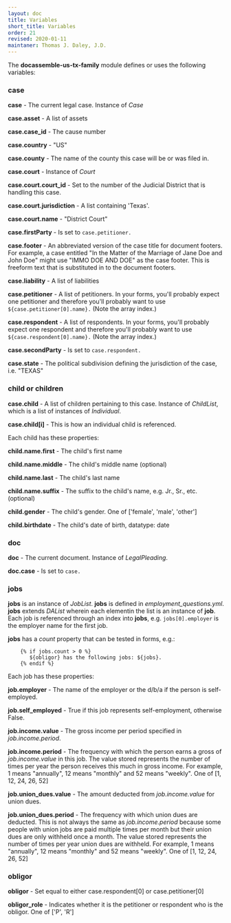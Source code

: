 ```yaml
---
layout: doc
title: Variables
short_title: Variables
order: 21
revised: 2020-01-11
maintaner: Thomas J. Daley, J.D.
---
```


The **docassemble-us-tx-family** module defines or uses the following variables:

### case

**case** - The current legal case. Instance of *Case*

**case.asset** - A list of assets

**case.case_id** - The cause number

**case.country** - "US"

**case.county** - The name of the county this case will be or was filed in.

**case.court** - Instance of *Court*

**case.court.court_id** - Set to the number of the Judicial District that is handling this case.

**case.court.jurisdiction** - A list containing 'Texas'.

**case.court.name** - "District Court"

**case.firstParty** - Is set to ```case.petitioner.```

**case.footer** - An abbreviated version of the case title for document footers. For example, a case entitled "In the Matter of the Marriage of Jane Doe and John Doe" might use "IMMO DOE AND DOE" as the case footer. This is freeform text that is substituted in to the document footers.

**case.liability** - A list of liabilities

**case.petitioner** - A list of petitioners. In your forms, you'll probably expect one petitioner and therefore you'll probably want to use ```${case.petitioner[0].name}.``` (Note the array index.)

**case.respondent** - A list of respondents. In your forms, you'll probably expect one respondent and therefore you'll probably want to use ```${case.respondent[0].name}.``` (Note the array index.)

**case.secondParty** - Is set to ```case.respondent.```

**case.state** - The political subdivision defining the jurisdiction of the case, i.e. "TEXAS"

### child or children

**case.child** - A list of children pertaining to this case. Instance of *ChildList*, which is a list of instances of *Individual*.

**case.child[i]** - This is how an individual child is referenced.

Each child has these properties:

**child.name.first** - The child's first name

**child.name.middle** - The child's middle name (optional)

**child.name.last** - The child's last name

**child.name.suffix** - The suffix to the child's name, e.g. Jr., Sr., etc. (optional)

**child.gender** - The child's gender. One of ['female', 'male', 'other']

**child.birthdate** - The child's date of birth, datatype: date

### doc

**doc** - The current document. Instance of *LegalPleading*.

**doc.case** - Is set to ```case.```

### jobs

**jobs** is an instance of *JobList*. **jobs** is defined in *employment_questions.yml*. **jobs** extends *DAList* wherein each elementin the list is an instance of **job**. Each job is referenced through an index into **jobs**, e.g. ```jobs[0].employer``` is the employer name for the first job.

**jobs** has a *count* property that can be tested in forms, e.g.:

```
    {% if jobs.count > 0 %}
       ${obligor} has the following jobs: ${jobs}.
    {% endif %}
```

Each job has these properties:

**job.employer** - The name of the employer or the d/b/a if the person is self-employed.

**job.self_employed** - True if this job represents self-employment, otherwise False.

**job.income.value** - The gross income per period specified in *job.income.period*.

**job.income.period** - The frequency with which the person earns a gross of *job.income.value* in this job. The value stored represents the number of times per year the person receives this much in gross income. For example, 1 means "annually", 12 means "monthly" and 52 means "weekly". One of [1, 12, 24, 26, 52]

**job.union_dues.value** - The amount deducted from *job.income.value* for union dues.

**job.union_dues.period** - The frequency with which union dues are deducted. This is not always the same as *job.income.period* because some people with union jobs are paid multiple times per month but their union dues are only withheld once a month. The value stored represents the number of times per year union dues are withheld. For example, 1 means "annually", 12 means "monthly" and 52 means "weekly". One of [1, 12, 24, 26, 52]

### obligor

**obligor** - Set equal to either case.respondent[0] or case.petitioner[0]

**obligor_role** - Indicates whether it is the petitioner or respondent who is the obligor. One of ['P', 'R']
